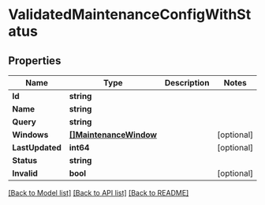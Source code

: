 # ValidatedMaintenanceConfigWithStatus

## Properties

Name | Type | Description | Notes
------------ | ------------- | ------------- | -------------
**Id** | **string** |  | 
**Name** | **string** |  | 
**Query** | **string** |  | 
**Windows** | [**[]MaintenanceWindow**](MaintenanceWindow.md) |  | [optional] 
**LastUpdated** | **int64** |  | [optional] 
**Status** | **string** |  | 
**Invalid** | **bool** |  | [optional] 

[[Back to Model list]](../README.md#documentation-for-models) [[Back to API list]](../README.md#documentation-for-api-endpoints) [[Back to README]](../README.md)


